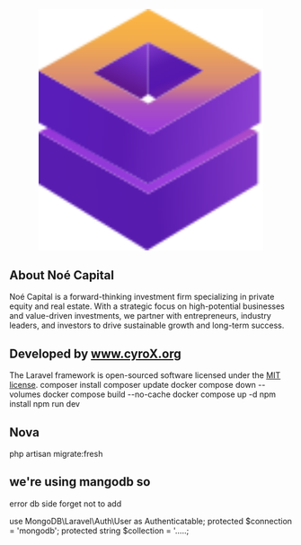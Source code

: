<p align="center"><a href="https://noe.com" target="_blank"><img src="./public/img/landing/logo.svg" width="400" alt="Laravel Logo"></a></p>



## About Noé Capital



Noé Capital is a forward-thinking investment firm specializing in private equity and real estate. With a strategic focus on high-potential businesses and value-driven investments, we partner with entrepreneurs, industry leaders, and investors to drive sustainable growth and long-term success.

## Developed by www.cyroX.org

The Laravel framework is open-sourced software licensed under the [MIT license](https://opensource.org/licenses/MIT).
composer install
composer update
docker compose down --volumes
docker compose build --no-cache
docker compose up -d
npm install 
npm run dev

## Nova 

php artisan migrate:fresh
 

## we're using mangodb so 
error db side forget not to add 

use MongoDB\Laravel\Auth\User as Authenticatable;
protected $connection = 'mongodb';
protected string $collection = '.....;
